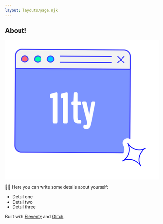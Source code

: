 ```yaml
---
layout: layouts/page.njk
---
```


## About!

<img src="/static/illustration.svg" class="illustration" />

👋🏼 Here you can write some details about yourself:

- Detail one
- Detail two
- Detail three

Built with [Eleventy](https://www.11ty.dev/) and [Glitch](https://glitch.com).
